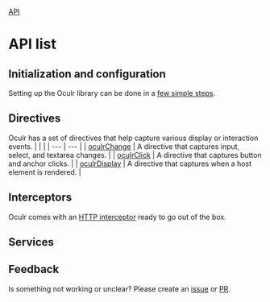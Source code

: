 [API](./README.md)

# API list

## Initialization and configuration

Setting up the Oculr library can be done in a [few simple steps](./init-and-config.md).

## Directives

Oculr has a set of directives that help capture various display or interaction events.
| | |
| --- | --- |
| [oculrChange](./change-directive.md) | A directive that captures input, select, and textarea changes. |
| [oculrClick](./click-directive.md) | A directive that captures button and anchor clicks. |
| [oculrDisplay](./display-directive.md) | A directive that captures when a host element is rendered. |

## Interceptors

Oculr comes with an [HTTP interceptor](./http-interceptor.md) ready to go out of the box.

## Services

## Feedback

Is something not working or unclear? Please create an [issue](https://github.com/Progressive/oculr-ngx/issues/new/choose) or [PR](https://github.com/Progressive/oculr-ngx/blob/main/CONTRIBUTING.md).
